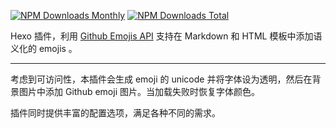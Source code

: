[![NPM Downloads Monthly][img-dm]][npm]
[![NPM Downloads Total][img-dt]][npm]

[img-dt]: https://img.shields.io/npm/dt/hexo-filter-github-emojis.svg?maxAge=3600
[img-dm]: https://img.shields.io/npm/dm/hexo-filter-github-emojis.svg?maxAge=3600
[npm]: https://www.npmjs.com/package/hexo-filter-github-emojis

Hexo 插件，利用 [Github Emojis API](https://api.github.com/emojis) 支持在 Markdown 和 HTML 模板中添加语义化的 emojis 。

<hr class="read-more" />

考虑到可访问性，本插件会生成 emoji 的 unicode 并将字体设为透明，然后在背景图片中添加 Github emoji 图片。当加载失败时恢复字体颜色。

插件同时提供丰富的配置选项，满足各种不同的需求。
